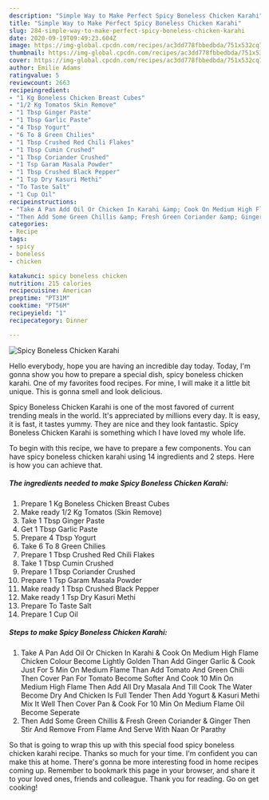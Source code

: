 ```yaml
---
description: "Simple Way to Make Perfect Spicy Boneless Chicken Karahi"
title: "Simple Way to Make Perfect Spicy Boneless Chicken Karahi"
slug: 284-simple-way-to-make-perfect-spicy-boneless-chicken-karahi
date: 2020-09-19T09:49:23.604Z
image: https://img-global.cpcdn.com/recipes/ac3dd778fbbedbda/751x532cq70/spicy-boneless-chicken-karahi-recipe-main-photo.jpg
thumbnail: https://img-global.cpcdn.com/recipes/ac3dd778fbbedbda/751x532cq70/spicy-boneless-chicken-karahi-recipe-main-photo.jpg
cover: https://img-global.cpcdn.com/recipes/ac3dd778fbbedbda/751x532cq70/spicy-boneless-chicken-karahi-recipe-main-photo.jpg
author: Emilie Adams
ratingvalue: 5
reviewcount: 2663
recipeingredient:
- "1 Kg Boneless Chicken Breast Cubes"
- "1/2 Kg Tomatos Skin Remove"
- "1 Tbsp Ginger Paste"
- "1 Tbsp Garlic Paste"
- "4 Tbsp Yogurt"
- "6 To 8 Green Chilies"
- "1 Tbsp Crushed Red Chili Flakes"
- "1 Tbsp Cumin Crushed"
- "1 Tbsp Coriander Crushed"
- "1 Tsp Garam Masala Powder"
- "1 Tbsp Crushed Black Pepper"
- "1 Tsp Dry Kasuri Methi"
- "To Taste Salt"
- "1 Cup Oil"
recipeinstructions:
- "Take A Pan Add Oil Or Chicken In Karahi &amp; Cook On Medium High Flame Chicken Colour Become Lightly Golden Than Add Ginger Garlic &amp; Cook Just For 5 Min On Medium Flame Than Add Tomato And Green Chili Then Cover Pan For Tomato Become Softer And Cook 10 Min On Medium High Flame Then Add All Dry Masala And Till Cook The Water Become Dry And Chicken Is Full Tender Then Add Yogurt &amp; Kasuri Methi Mix It Well Then Cover Pan &amp; Cook For 10 Min On Medium Flame Oil Become Seperate"
- "Then Add Some Green Chillis &amp; Fresh Green Coriander &amp; Ginger Then Stir And Remove From Flame And Serve With Naan Or Parathy"
categories:
- Recipe
tags:
- spicy
- boneless
- chicken

katakunci: spicy boneless chicken 
nutrition: 215 calories
recipecuisine: American
preptime: "PT31M"
cooktime: "PT56M"
recipeyield: "1"
recipecategory: Dinner

---
```



![Spicy Boneless Chicken Karahi](https://img-global.cpcdn.com/recipes/ac3dd778fbbedbda/751x532cq70/spicy-boneless-chicken-karahi-recipe-main-photo.jpg)

Hello everybody, hope you are having an incredible day today. Today, I'm gonna show you how to prepare a special dish, spicy boneless chicken karahi. One of my favorites food recipes. For mine, I will make it a little bit unique. This is gonna smell and look delicious.

Spicy Boneless Chicken Karahi is one of the most favored of current trending meals in the world. It's appreciated by millions every day. It is easy, it is fast, it tastes yummy. They are nice and they look fantastic. Spicy Boneless Chicken Karahi is something which I have loved my whole life.




To begin with this recipe, we have to prepare a few components. You can have spicy boneless chicken karahi using 14 ingredients and 2 steps. Here is how you can achieve that.

<!--inarticleads1-->

##### The ingredients needed to make Spicy Boneless Chicken Karahi:

1. Prepare 1 Kg Boneless Chicken Breast Cubes
1. Make ready 1/2 Kg Tomatos (Skin Remove)
1. Take 1 Tbsp Ginger Paste
1. Get 1 Tbsp Garlic Paste
1. Prepare 4 Tbsp Yogurt
1. Take 6 To 8 Green Chilies
1. Prepare 1 Tbsp Crushed Red Chili Flakes
1. Take 1 Tbsp Cumin Crushed
1. Prepare 1 Tbsp Coriander Crushed
1. Prepare 1 Tsp Garam Masala Powder
1. Make ready 1 Tbsp Crushed Black Pepper
1. Make ready 1 Tsp Dry Kasuri Methi
1. Prepare To Taste Salt
1. Prepare 1 Cup Oil




<!--inarticleads2-->

##### Steps to make Spicy Boneless Chicken Karahi:

1. Take A Pan Add Oil Or Chicken In Karahi &amp; Cook On Medium High Flame Chicken Colour Become Lightly Golden Than Add Ginger Garlic &amp; Cook Just For 5 Min On Medium Flame Than Add Tomato And Green Chili Then Cover Pan For Tomato Become Softer And Cook 10 Min On Medium High Flame Then Add All Dry Masala And Till Cook The Water Become Dry And Chicken Is Full Tender Then Add Yogurt &amp; Kasuri Methi Mix It Well Then Cover Pan &amp; Cook For 10 Min On Medium Flame Oil Become Seperate
1. Then Add Some Green Chillis &amp; Fresh Green Coriander &amp; Ginger Then Stir And Remove From Flame And Serve With Naan Or Parathy




So that is going to wrap this up with this special food spicy boneless chicken karahi recipe. Thanks so much for your time. I'm confident you can make this at home. There's gonna be more interesting food in home recipes coming up. Remember to bookmark this page in your browser, and share it to your loved ones, friends and colleague. Thank you for reading. Go on get cooking!
